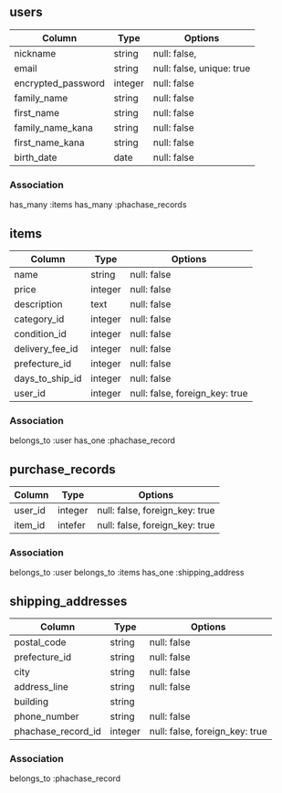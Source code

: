 ## users

| Column             | Type    | Options                   | 
| ------------------ | ------- | ------------------------- | 
| nickname           | string  | null: false,              | 
| email              | string  | null: false, unique: true | 
| encrypted_password | integer | null: false               | 
| family_name        | string  | null: false               | 
| first_name         | string  | null: false               | 
| family_name_kana   | string  | null: false               | 
| first_name_kana    | string  | null: false               | 
| birth_date         | date    | null: false               | 

### Association
has_many :items
has_many :phachase_records

## items

| Column                        | Type    | Options                        | 
| ----------------------------- | ------- | ------------------------------ | 
| name                          | string  | null: false                    | 
| price                         | integer | null: false                    | 
| description                   | text    | null: false                    | 
| category_id                   | integer | null: false                    | 
| condition_id                  | integer | null: false                    | 
| delivery_fee_id               | integer | null: false                    | 
| prefecture_id                 | integer | null: false                    | 
| days_to_ship_id               | integer | null: false                    | 
| user_id                       | integer | null: false, foreign_key: true | 

### Association
belongs_to :user
has_one :phachase_record

## purchase_records

| Column              | Type    | Options                        | 
| ------------------- | ------- | ------------------------------ | 
| user_id             | integer | null: false, foreign_key: true | 
| item_id             | intefer | null: false, foreign_key: true | 

### Association
belongs_to :user
belongs_to :items
has_one :shipping_address

## shipping_addresses

| Column             | Type    | Options                        | 
| ------------------ | ------- | ------------------------------ | 
| postal_code        | string  | null: false                    | 
| prefecture_id      | string  | null: false                    | 
| city               | string  | null: false                    | 
| address_line       | string  | null: false                    | 
| building           | string  |                                | 
| phone_number       | string  | null: false                    | 
| phachase_record_id | integer | null: false, foreign_key: true |

### Association
belongs_to :phachase_record